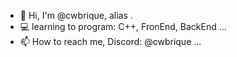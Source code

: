 - 👋 Hi, I'm @cwbrique, alias </RT>.
- 💻 learning to program: C++, FronEnd, BackEnd ...
- 📫 How to reach me, Discord: @cwbrique ...

          

<!---
cwbrique/cwbrique is a ✨ special ✨ repository because its `README.md` (this file) appears on your GitHub profile.
You can click the Preview link to take a look at your changes.
--->

